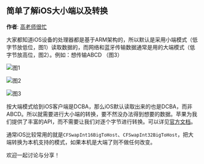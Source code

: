 简单了解iOS大小端以及转换
----------
**作者**: [高老师很忙](https://weibo.com/517082456)

大家都知道iOS设备的处理器都是基于ARM架构的，所以默认是采用小端模式（低字节放低位，图1）读取数据的，而网络和蓝牙传输数据通常是用的大端模式（低字节放高位，图2）。例如：想传输ABCD （图3）


![图1](https://github.com/iOS-Tips/iOS-tech-set/blob/master/images/2018/07/16-2.jpg)

![图2](https://github.com/iOS-Tips/iOS-tech-set/blob/master/images/2018/07/16-4.jpg)

![图3](https://github.com/iOS-Tips/iOS-tech-set/blob/master/images/2018/07/16-5.jpg)

按大端模式给到iOS客户端是DCBA，那么iOS默认读取出来的也是DCBA，而非ABCD。所以就需要进行大小端的转换，要不然没办法得到想要的数据。苹果为我们提供了丰富的API，而不需要让我们对逐个字节进行转换。可以详见[官方文档](https://developer.apple.com/documentation/corefoundation/byte_order_utilities?language=objc)。

通常iOS比较常用的就是`CFSwapInt16BigToHost`、`CFSwapInt32BigToHost`，把大端转换为本机支持的模式，如果本机是大端了则不做任何改变。

欢迎一起讨论与分享！
